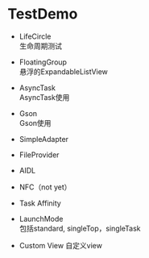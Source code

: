 # TestDemo

* LifeCircle  
生命周期测试


* FloatingGroup  
悬浮的ExpandableListView


* AsyncTask  
AsyncTask使用


* Gson  
Gson使用


* SimpleAdapter


* FileProvider


* AIDL


* NFC（not yet）


* Task Affinity


* LaunchMode   
    包括standard, singleTop，singleTask   
    
   
* Custom View
自定义view
